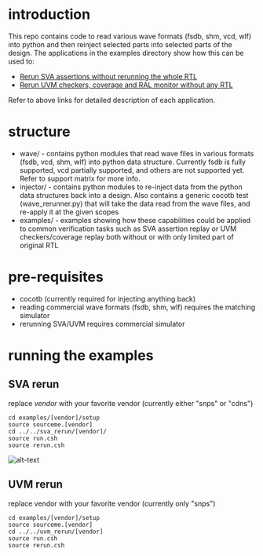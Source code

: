 ﻿# introduction
 
This repo contains code to read various wave formats (fsdb, shm, vcd, wlf) into python and then reinject selected parts into selected parts of the design. The applications in the examples directory show how this can be used to:

* [Rerun SVA assertions without rerunning the whole RTL](examples/sva_rerun/README.md)
* [Rerun UVM checkers, coverage and RAL monitor without any RTL](examples/uvm_rerun/README.md)

Refer to above links for detailed description of each application.

# structure

* wave/ - contains python modules that read wave files in various formats (fsdb, vcd, shm, wlf) into python data structure. Currently fsdb is fully supported, vcd partially supported, and others are not supported yet. Refer to support matrix for more info.
* injector/ - contains python modules to re-inject data from the python data structures back into a design. Also contains a generic cocotb test (wave_rerunner.py) that will take the data read from the wave files, and re-apply it at the given scopes
* examples/ - examples showing how these capabilities could be applied to common verification tasks such as SVA assertion replay or UVM checkers/coverage replay both without or with only limited part of original RTL

# pre-requisites

* cocotb (currently required for injecting anything back)
* reading commercial wave formats (fsdb, shm, wlf) requires the matching simulator
* rerunning SVA/UVM requires commercial simulator

# running the examples

## SVA rerun

replace *vendor* with your favorite vendor (currently either "snps" or "cdns")

```
cd examples/[vendor]/setup
source sourceme.[vendor]
cd ../../sva_rerun/[vendor]/
source run.csh 
source rerun.csh
```

![alt-text](https://github.com/avidan-efody/assertion_rerun/blob/main/examples/sva_rerun/assertion-rerun.gif)

## UVM rerun

replace vendor with your favorite vendor (currently only "snps")

```
cd examples/[vendor]/setup
source sourceme.[vendor]
cd ../../uvm_rerun/[vendor]
source run.csh
source rerun.csh
```
